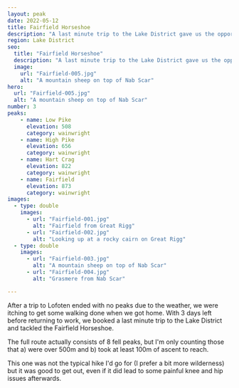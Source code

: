 ```yaml
---
layout: peak
date: 2022-05-12
title: Fairfield Horseshoe
description: "A last minute trip to the Lake District gave us the opportunity to check out the Fairfield Horseshoe."
region: Lake District
seo:
  title: "Fairfield Horseshoe"
  description: "A last minute trip to the Lake District gave us the opportunity to check out the Fairfield Horseshoe."
  image:
    url: "Fairfield-005.jpg"
    alt: "A mountain sheep on top of Nab Scar"
hero:
  url: "Fairfield-005.jpg"
  alt: "A mountain sheep on top of Nab Scar"
number: 3
peaks:
    - name: Low Pike
      elevation: 508
      category: wainwright
    - name: High Pike
      elevation: 656
      category: wainwright
    - name: Hart Crag
      elevation: 822
      category: wainwright
    - name: Fairfield
      elevation: 873
      category: wainwright
images:
  - type: double
    images:
      - url: "Fairfield-001.jpg"
        alt: "Fairfield from Great Rigg"
      - url: "Fairfield-002.jpg"
        alt: "Looking up at a rocky cairn on Great Rigg"
  - type: double
    images:
      - url: "Fairfield-003.jpg"
        alt: "A mountain sheep on top of Nab Scar"
      - url: "Fairfield-004.jpg"
        alt: "Grasmere from Nab Scar"

---
```


After a trip to Lofoten ended with no peaks due to the weather, we were itching to get some walking done when we got home. With 3 days left before returning to work, we booked a last minute trip to the Lake District and tackled the Fairfield Horseshoe.

The full route actually consists of 8 fell peaks, but I'm only counting those that a) were over 500m and b) took at least 100m of ascent to reach.

This one was not the typical hike I'd go for (I prefer a bit more wilderness) but it was good to get out, even if it did lead to some painful knee and hip issues afterwards.

